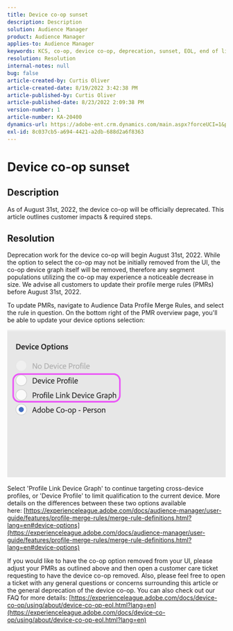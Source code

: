 ```yaml
---
title: Device co-op sunset
description: Description
solution: Audience Manager
product: Audience Manager
applies-to: Audience Manager
keywords: KCS, co-op, device co-op, deprecation, sunset, EOL, end of life, PMR, profile merge rule, device stitching, device profile
resolution: Resolution
internal-notes: null
bug: false
article-created-by: Curtis Oliver
article-created-date: 8/19/2022 3:42:38 PM
article-published-by: Curtis Oliver
article-published-date: 8/23/2022 2:09:38 PM
version-number: 1
article-number: KA-20400
dynamics-url: https://adobe-ent.crm.dynamics.com/main.aspx?forceUCI=1&pagetype=entityrecord&etn=knowledgearticle&id=86df2289-d51f-ed11-b83e-0022480868ff
exl-id: 8c037cb5-a694-4421-a2db-688d2a6f8363
---
```

# Device co-op sunset

## Description

As of August 31st, 2022, the device co-op will be officially deprecated. This article outlines customer impacts & required steps. 

## Resolution


Deprecation work for the device co-op will begin August 31st, 2022. While the option to select the co-op may not be initially removed from the UI, the co-op device graph itself will be removed, therefore any segment populations utilizing the co-op may experience a noticeable decrease in size. We advise all customers to update their profile merge rules (PMRs) before August 31st, 2022.

To update PMRs, navigate to Audience Data  Profile Merge Rules, and select the rule in question. On the bottom right of the PMR overview page, you'll be able to update your device options selection:

![](assets/29cf3d52-d61f-ed11-b83e-0022480868ff.png)

Select 'Profile Link Device Graph' to continue targeting cross-device profiles, or 'Device Profile' to limit qualification to the current device. More details on the differences between these two options available here: [https://experienceleague.adobe.com/docs/audience-manager/user-guide/features/profile-merge-rules/merge-rule-definitions.html?lang=en#device-options](https://experienceleague.adobe.com/docs/audience-manager/user-guide/features/profile-merge-rules/merge-rule-definitions.html?lang=en#device-options)

If you would like to have the co-op option removed from your UI, please adjust your PMRs as outlined above and then open a customer care ticket requesting to have the device co-op removed. Also, please feel free to open a ticket with any general questions or concerns surrounding this article or the general deprecation of the device co-op. You can also check out our FAQ for more details: [https://experienceleague.adobe.com/docs/device-co-op/using/about/device-co-op-eol.html?lang=en](https://experienceleague.adobe.com/docs/device-co-op/using/about/device-co-op-eol.html?lang=en)
